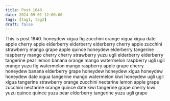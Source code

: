 ```yaml
---
title: Post 1640
date: 2024-09-01 12:00:00
tags: [tag1, tag2]
draft: false
---
```

This is post 1640.
honeydew
xigua
fig
zucchini
orange
xigua
xigua
date
apple
cherry
apple
elderberry
elderberry
elderberry
cherry
apple
zucchini
strawberry
mango
grape
apple
quince
honeydew
elderberry
tangerine
raspberry
mango
cherry
cherry
strawberry
yuzu
ugli
elderberry
elderberry
tangerine
pear
lemon
banana
orange
mango
watermelon
raspberry
ugli
ugli
orange
yuzu
fig
watermelon
mango
raspberry
apple
grape
cherry
honeydew
banana
elderberry
grape
honeydew
honeydew
xigua
honeydew
honeydew
date
xigua
tangerine
mango
watermelon
kiwi
honeydew
ugli
ugli
xigua
tangerine
strawberry
orange
zucchini
nectarine
lemon
apple
grape
zucchini
nectarine
orange
quince
date
kiwi
tangerine
grape
cherry
kiwi
yuzu
quince
quince
yuzu
pear
elderberry
tangerine
yuzu
ugli
grape
